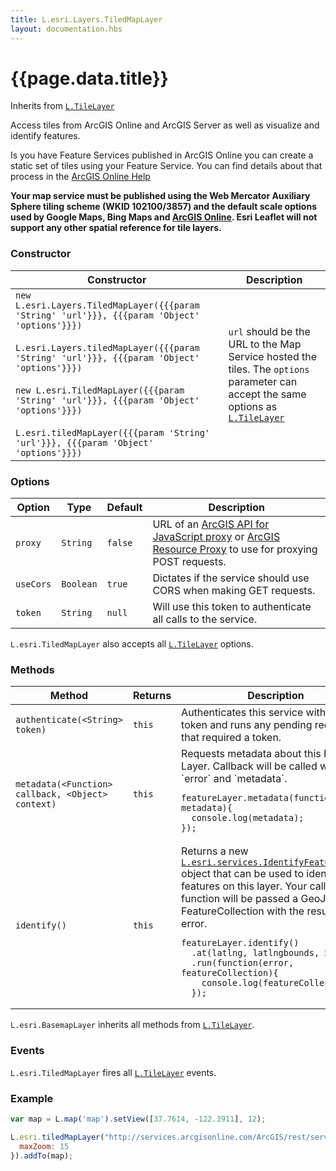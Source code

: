 ```yaml
---
title: L.esri.Layers.TiledMapLayer
layout: documentation.hbs
---
```


# {{page.data.title}}

Inherits from [`L.TileLayer`](http://leafletjs.com/reference.html#tilelayer)

Access tiles from ArcGIS Online and ArcGIS Server as well as visualize and identify features.

Is you have Feature Services published in ArcGIS Online you can create a static set of tiles using your Feature Service. You can find details about that process in the [ArcGIS Online Help](http://doc.arcgis.com/en/arcgis-online/share-maps/publish-tiles.htm#ESRI_SECTION1_F68FCBD33BD54117B23232D41A762E89)

**Your map service must be published using the Web Mercator Auxiliary Sphere tiling scheme (WKID 102100/3857) and the default scale options used by Google Maps, Bing Maps and [ArcGIS Online](http://resources.arcgis.com/en/help/arcgisonline-content/index.html#//011q00000002000000). Esri Leaflet will not support any other spatial reference for tile layers.**

### Constructor

<table>
    <thead>
        <tr>
            <th>Constructor</th>
            <th>Description</th>
        </tr>
    </thead>
    <tbody>
        <tr>
            <td><code class="nobr">new L.esri.Layers.TiledMapLayer({{{param 'String' 'url'}}}, {{{param 'Object' 'options'}}})</code><br><br><code class="nobr">L.esri.Layers.tiledMapLayer({{{param 'String' 'url'}}}, {{{param 'Object' 'options'}}})</code><br><br><code class="nobr">new L.esri.TiledMapLayer({{{param 'String' 'url'}}}, {{{param 'Object' 'options'}}})</code><br><br><code class="nobr">L.esri.tiledMapLayer({{{param 'String' 'url'}}}, {{{param 'Object' 'options'}}})</code></td>
            <td><code>url</code> should be the URL to the Map Service hosted the tiles. The <code>options</code> parameter can accept the same options as <a href="http://leafletjs.com/reference.html#tilelayer"><code>L.TileLayer</code></a></td>
        </tr>
    </tbody>
</table>

### Options

| Option | Type | Default | Description |
| --- | --- | --- | --- |
| `proxy` | `String` | `false` | URL of an [ArcGIS API for JavaScript proxy](https://developers.arcgis.com/javascript/jshelp/ags_proxy.html) or [ArcGIS Resource Proxy](https://github.com/Esri/resource-proxy) to use for proxying POST requests. |
| `useCors` | `Boolean` | `true` | Dictates if the service should use CORS when making GET requests. |
| `token` | `String` | `null` | Will use this token to authenticate all calls to the service.

`L.esri.TiledMapLayer` also accepts all [`L.TileLayer`](http://leafletjs.com/reference.html#tilelayer-options) options.

### Methods

<table>
    <thead>
        <tr>
            <th>Method</th>
            <th>Returns</th>
            <th>Description</th>
        </tr>
    </thead>
    <tbody>
        <tr>
            <td><code>authenticate(&lt;String&gt; token)</code></td>
            <td><code>this</code></td>
            <td>Authenticates this service with a new token and runs any pending requests that required a token.</td>
        </tr>
        <tr>
            <td><code>metadata(&lt;Function&gt; callback, &lt;Object&gt; context)</code></td>
            <td><code>this</code></td>
            <td>
                Requests metadata about this Feature Layer. Callback will be called with `error` and `metadata`.
<pre class="js"><code>featureLayer.metadata(function(error, metadata){
  console.log(metadata);
});</code></pre>
            </td>
        </tr>
        <tr>
            <td><code>identify()</code></td>
            <td><code>this</code></td>
            <td>
                Returns a new <a href="/api-reference/tasks/identify-features.html"><code>L.esri.services.IdentifyFeatures</code></a> object that can be used to identify features on this layer. Your callback function will be passed a GeoJSON FeatureCollection with the results or an error.
<pre class="js"><code>featureLayer.identify()
  .at(latlng, latlngbounds, 5)
  .run(function(error, featureCollection){
    console.log(featureCollection);
  });</code></pre>
            </td>
        </tr>
    </tbody>
</table>

`L.esri.BasemapLayer` inherits all methods from [`L.TileLayer`](http://leafletjs.com/reference.html#tilelayer).

### Events

`L.esri.TiledMapLayer` fires all  [`L.TileLayer`](http://leafletjs.com/reference.html#tilelayer) events.

### Example

```js
var map = L.map('map').setView([37.7614, -122.3911], 12);

L.esri.tiledMapLayer("http://services.arcgisonline.com/ArcGIS/rest/services/USA_Topo_Maps/MapServer", {
  maxZoom: 15
}).addTo(map);
```
